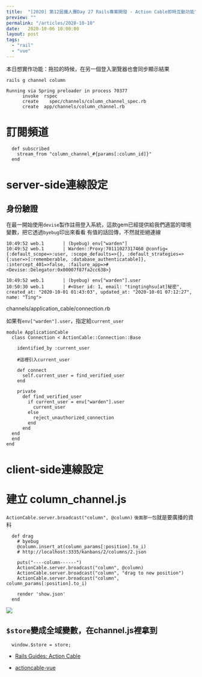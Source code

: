 ```yaml
---
title:  "[2020] 第12屆鐵人賽Day 27 Rails專案開發 - Action Cable即時互動功能"
preview: ""
permalink: "/articles/2020-10-10"
date:   2020-10-06 10:00:00
layout: post
tags: 
  - "rail"
  - "vue"    
---
```



本日想實作功能：拖拉的時候，在另一個登入瀏覽器也會同步顯示結果

```
rails g channel column

Running via Spring preloader in process 70377
      invoke  rspec
      create    spec/channels/column_channel_spec.rb
      create  app/channels/column_channel.rb
```

# 訂閱頻道

```
  def subscribed
    stream_from "column_channel_#{params[:column_id]}"
  end
```

# server-side連線設定

## 身份驗證

在最一開始使用`devise`製作註冊登入系統，這款gem已經提供給我們適當的環境變數，把它透過`byebug`印出來看看
有值的話回傳，不然就拒絕連線
```
10:49:52 web.1       | (byebug) env["warden"]
10:49:52 web.1       | Warden::Proxy:70111027317460 @config={:default_scope=>:user, :scope_defaults=>{}, :default_strategies=>{:user=>[:rememberable, :database_authenticatable]}, :intercept_401=>false, :failure_app=>#<Devise::Delegator:0x00007f87fa2cc638>}

10:49:52 web.1       | (byebug) env["warden"].user
10:50:30 web.1       | #<User id: 1, email: "tingtinghsu[at]秘密", created_at: "2020-10-01 01:43:03", updated_at: "2020-10-01 07:12:27", name: "Ting">
```

channels/application_cable/connection.rb

如果有`env["warden"].user`，指定給`current_user`
```
module ApplicationCable
  class Connection < ActionCable::Connection::Base

    identified_by :current_user

    #這裡引入current_user

    def connect
      self.current_user = find_verified_user
    end

    private
      def find_verified_user
        if current_user = env["warden"].user
          current_user
        else
          reject_unauthorized_connection
        end
      end
  end
  end
end

```

# client-side連線設定

# 建立 column_channel.js

`ActionCable.server.broadcast("column", @column)`
`後面那一包`就是要廣播的資料

```
  def drag
    # byebug
    @column.insert_at(column_params[:position].to_i)
    # http://localhost:3335/kanbans/2/columns/2.json

    puts("----column------")    
    ActionCable.server.broadcast("column", @column)
    ActionCable.server.broadcast("column", "drag to new position")     
    ActionCable.server.broadcast("column", column_params[:position].to_i)  

    render 'show.json'
  end
```

![](https://i.imgur.com/BqI4Oys.gif)

## `$store`變成全域變數，在channel.js裡拿到

```
  window.$store = store;
```



* [Rails Guides: Action Cable](https://guides.rubyonrails.org/action_cable_overview.html)  

* [actioncable-vue](https://github.com/mclintprojects/actioncable-vue)  